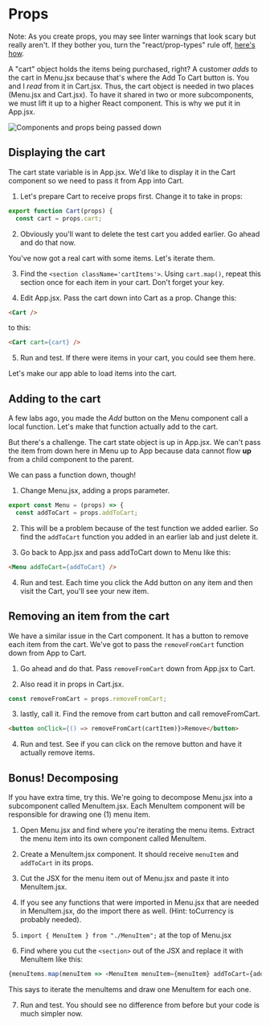 # Props
<!-- Time: 15 minutes without the bonus. 20 with -->
Note: As you create props, you may see linter warnings that look scary but really aren't. If they bother you, turn the "react/prop-types" rule off, [here's how](../../cheatsheet.md#ignoring-rules-across-the-entire-project).

A "cart" object holds the items being purchased, right? A customer *adds* to the cart in Menu.jsx because that's where the Add To Cart button is. You and I *read* from it in Cart.jsx. Thus, the cart object is needed in two places (Menu.jsx and Cart.jsx). To have it shared in two or more subcomponents, we must lift it up to a higher React component. This is why we put it in App.jsx.

<!-- Diagram of the two components -->
![Components and props being passed down](../images/Props.png)

## Displaying the cart
The cart state variable is in App.jsx. We'd like to display it in the Cart component so we need to pass it from App into Cart.

1. Let's prepare Cart to receive props first. Change it to take in props:
```JavaScript
export function Cart(props) {
  const cart = props.cart;
```

2. Obviously you'll want to delete the test cart you added earlier. Go ahead and do that now.

You've now got a real cart with some items. Let's iterate them.

3. Find the `<section className='cartItems'>`. Using `cart.map()`, repeat this section once for each item in your cart. Don't forget your key.

4. Edit App.jsx. Pass the cart down into Cart as a prop. Change this:
```HTML
<Cart />
```
to this:
```HTML
<Cart cart={cart} />
```

5. Run and test. If there were items in your cart, you could see them here. 

Let's make our app able to load items into the cart.

## Adding to the cart
A few labs ago, you made the *Add* button on the Menu component call a local function. Let's make that function actually add to the cart.

But there's a challenge. The cart state object is up in App.jsx. We can't pass the item from down here in Menu up to App because data cannot flow **up** from a child component to the parent.

We can pass a function down, though!

1. Change Menu.jsx, adding a props parameter.
```JavaScript
export const Menu = (props) => {
  const addToCart = props.addToCart;
```

2. This will be a problem because of the test function we added earlier. So find the `addToCart` function you added in an earlier lab and just delete it.

3. Go back to App.jsx and pass addToCart down to Menu like this:
```HTML
<Menu addToCart={addToCart} />
```

4. Run and test. Each time you click the Add button on any item and then visit the Cart, you'll see your new item.

## Removing an item from the cart
We have a similar issue in the Cart component. It has a button to remove each item from the cart. We've got to pass the `removeFromCart` function down from App to Cart.

1. Go ahead and do that. Pass `removeFromCart` down from App.jsx to Cart.

2. Also read it in props in Cart.jsx.
```JavaScript
const removeFromCart = props.removeFromCart;
```

3. lastly, call it. Find the remove from cart button and call removeFromCart.
```HTML
<button onClick={() => removeFromCart(cartItem)}>Remove</button>
```

4. Run and test. See if you can click on the remove button and have it actually remove items.

## Bonus! Decomposing

If you have extra time, try this. We're going to decompose Menu.jsx into a subcomponent called MenuItem.jsx. Each MenuItem component will be responsible for drawing one (1) menu item.

1. Open Menu.jsx and find where you're iterating the menu items. Extract the menu item into its own component called MenuItem. 

2. Create a MenuItem.jsx component. It should receive `menuItem` and `addToCart` in its props.

3. Cut the JSX for the menu item out of Menu.jsx and paste it into MenuItem.jsx.

4. If you see any functions that were imported in Menu.jsx that are needed in MenuItem.jsx, do the import there as well. (Hint: toCurrency is probably needed).

5. `import { MenuItem } from "./MenuItem";` at the top of Menu.jsx

6. Find where you cut the `<section>` out of the JSX and replace it with MenuItem like this:
```JavaScript
{menuItems.map(menuItem => <MenuItem menuItem={menuItem} addToCart={addToCart} key={menuItem.id} />)}
```

This says to iterate the menuItems and draw one MenuItem for each one.

7. Run and test. You should see no difference from before but your code is much simpler now.